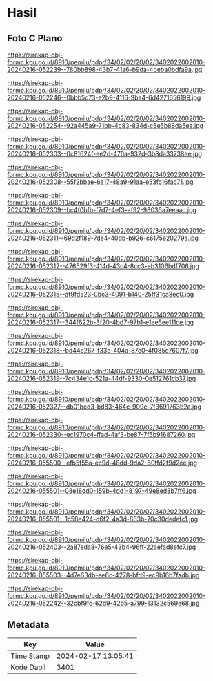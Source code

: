 # Hasil

## Foto C Plano

https://sirekap-obj-formc.kpu.go.id/8910/pemilu/pdpr/34/02/02/20/02/3402022002010-20240216-052239--780bb898-43b7-41a6-b9da-4beba0bdfa9a.jpg

https://sirekap-obj-formc.kpu.go.id/8910/pemilu/pdpr/34/02/02/20/02/3402022002010-20240216-052246--0bbb5c73-e2b9-4116-9ba4-6d4271656199.jpg

https://sirekap-obj-formc.kpu.go.id/8910/pemilu/pdpr/34/02/02/20/02/3402022002010-20240216-052254--92a445a9-71bb-4c83-834d-c5e5b88da5ea.jpg

https://sirekap-obj-formc.kpu.go.id/8910/pemilu/pdpr/34/02/02/20/02/3402022002010-20240216-052303--0c81624f-ee2d-476a-932d-3b8da33738ee.jpg

https://sirekap-obj-formc.kpu.go.id/8910/pemilu/pdpr/34/02/02/20/02/3402022002010-20240216-052308--55f2bbae-6a17-48a9-91aa-e53fc16fac71.jpg

https://sirekap-obj-formc.kpu.go.id/8910/pemilu/pdpr/34/02/02/20/02/3402022002010-20240216-052309--bc4f0bfb-f7d7-4ef3-af92-98036a7eeaac.jpg

https://sirekap-obj-formc.kpu.go.id/8910/pemilu/pdpr/34/02/02/20/02/3402022002010-20240216-052311--69d2f189-7de4-40db-b926-c6175e20279a.jpg

https://sirekap-obj-formc.kpu.go.id/8910/pemilu/pdpr/34/02/02/20/02/3402022002010-20240216-052312--476529f3-414d-43c4-8cc3-eb3106bdf706.jpg

https://sirekap-obj-formc.kpu.go.id/8910/pemilu/pdpr/34/02/02/20/02/3402022002010-20240216-052315--af9fd523-0bc3-4091-b140-25ff31ca8ec0.jpg

https://sirekap-obj-formc.kpu.go.id/8910/pemilu/pdpr/34/02/02/20/02/3402022002010-20240216-052317--344f622b-3f20-4bd7-97b1-e1ee5ee111ce.jpg

https://sirekap-obj-formc.kpu.go.id/8910/pemilu/pdpr/34/02/02/20/02/3402022002010-20240216-052318--bd44c267-f33c-404a-87c0-4f085c7607f7.jpg

https://sirekap-obj-formc.kpu.go.id/8910/pemilu/pdpr/34/02/02/20/02/3402022002010-20240216-052319--7c434e1c-521a-44df-9330-0e512761cb37.jpg

https://sirekap-obj-formc.kpu.go.id/8910/pemilu/pdpr/34/02/02/20/02/3402022002010-20240216-052327--db01bcd3-bd83-464c-909c-7f3691763b2a.jpg

https://sirekap-obj-formc.kpu.go.id/8910/pemilu/pdpr/34/02/02/20/02/3402022002010-20240216-052330--ec1970c4-ffad-4af3-be87-7f5b91687260.jpg

https://sirekap-obj-formc.kpu.go.id/8910/pemilu/pdpr/34/02/02/20/02/3402022002010-20240216-055500--efb5f55a-ec9d-48dd-9da2-60ffd2f9d2ee.jpg

https://sirekap-obj-formc.kpu.go.id/8910/pemilu/pdpr/34/02/02/20/02/3402022002010-20240216-055501--08e18dd0-159b-4dd1-8197-49e8ed8b7ff6.jpg

https://sirekap-obj-formc.kpu.go.id/8910/pemilu/pdpr/34/02/02/20/02/3402022002010-20240216-055501--1c58e424-d6f2-4a3d-883b-70c30dedefc1.jpg

https://sirekap-obj-formc.kpu.go.id/8910/pemilu/pdpr/34/02/02/20/02/3402022002010-20240216-052403--2a87eda8-76e5-43b4-96ff-22aefad8efc7.jpg

https://sirekap-obj-formc.kpu.go.id/8910/pemilu/pdpr/34/02/02/20/02/3402022002010-20240216-055503--4d7e63db-ee6c-4278-bfd9-ec9b16b7fadb.jpg

https://sirekap-obj-formc.kpu.go.id/8910/pemilu/pdpr/34/02/02/20/02/3402022002010-20240216-052242--32cbf9fc-62d9-42b5-a799-13132c569e68.jpg


## Metadata

| Key        | Value               |
| ---------- | ------------------- |
| Time Stamp | 2024-02-17 13:05:41 |
| Kode Dapil | 3401                |



